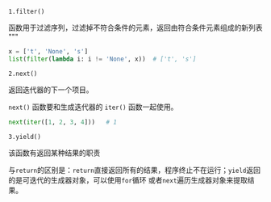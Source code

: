 `1.filter() `

函数用于过滤序列，过滤掉不符合条件的元素，返回由符合条件元素组成的新列表
"""

```python
x = ['t', 'None', 's']
list(filter(lambda i: i != 'None', x))  # ['t', 's']
```

`2.next() `

返回迭代器的下一个项目。

`next()` 函数要和生成迭代器的 `iter()` 函数一起使用。

```python
next(iter([1, 2, 3, 4]))   # 1
```

`3.yield()`

该函数有返回某种结果的职责

与`return`的区别是：`return`直接返回所有的结果，程序终止不在运行；`yield`返回的是可迭代的生成器对象，可以使用`for`循环
或者`next`遍历生成器对象来提取结果。